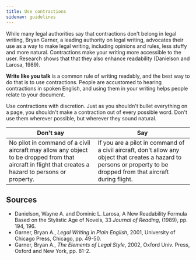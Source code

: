 ```yaml
---
title: Use contractions
sidenav: guidelines
---
```


While many legal authorities say that contractions don't belong in legal writing, Bryan Garner, a leading authority on legal writing, advocates their use as a way to make legal writing, including opinions and rules, less stuffy and more natural. Contractions make your writing more accessible to the user. Research shows that that they also enhance readability (Danielson and Larosa, 1989).

**Write like you talk** is a common rule of writing readably, and the best way to do that is to use contractions. People are accustomed to hearing contractions in spoken English, and using them in your writing helps people relate to your document.

Use contractions with discretion. Just as you shouldn't bullet everything on a page, you shouldn't make a contraction out of every possible word. Don't use them wherever possible, but wherever they sound natural.

Don't say | Say
----------------------------------------------------------------------------------------------------------------------------------------------------- | ----------------------------------------------------------------------------------------------------------------------------------------------------------------------
No pilot in command of a civil aircraft may allow any object to be dropped from that aircraft in flight that creates a hazard to persons or property. | If you are a pilot in command of a civil aircraft, don't allow any object that creates a hazard to persons or property to be dropped from that aircraft during flight.

## Sources

- Danielson, Wayne A. and Dominic L. Larosa, A New Readability Formula Based on the Stylistic Age of Novels, 33 _Journal of Reading_, (1989), pp. 194, 196.
- Garner, Bryan A., _Legal Writing in Plain English_, 2001, University of Chicago Press, Chicago, pp. 49-50.
- Garner, Bryan A., _The Elements of Legal Style_, 2002, Oxford Univ. Press, Oxford and New York, pp. 81-2.
